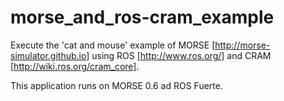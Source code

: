 morse_and_ros-cram_example
=============


Execute the 'cat and mouse' example of MORSE [http://morse-simulator.github.io] using ROS [http://www.ros.org/] and CRAM [http://wiki.ros.org/cram_core]. 

This application runs on MORSE 0.6 ad ROS Fuerte.
